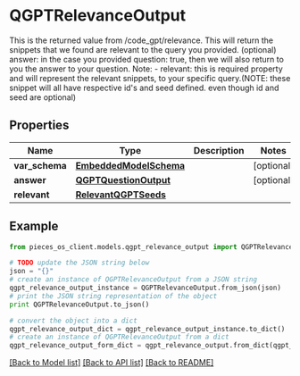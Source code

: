 # QGPTRelevanceOutput

This is the returned value from /code_gpt/relevance.  This will return the snippets that we found are relevant to the query you provided.  (optional) answer: in the case you provided question: true, then we will also return to you the answer to your question.  Note: - relevant: this is required property and will represent the relevant snippets, to your specific query.(NOTE: these snippet will all have respective id's and seed defined. even though id and seed are optional)

## Properties
Name | Type | Description | Notes
------------ | ------------- | ------------- | -------------
**var_schema** | [**EmbeddedModelSchema**](EmbeddedModelSchema.md) |  | [optional] 
**answer** | [**QGPTQuestionOutput**](QGPTQuestionOutput.md) |  | [optional] 
**relevant** | [**RelevantQGPTSeeds**](RelevantQGPTSeeds.md) |  | 

## Example

```python
from pieces_os_client.models.qgpt_relevance_output import QGPTRelevanceOutput

# TODO update the JSON string below
json = "{}"
# create an instance of QGPTRelevanceOutput from a JSON string
qgpt_relevance_output_instance = QGPTRelevanceOutput.from_json(json)
# print the JSON string representation of the object
print QGPTRelevanceOutput.to_json()

# convert the object into a dict
qgpt_relevance_output_dict = qgpt_relevance_output_instance.to_dict()
# create an instance of QGPTRelevanceOutput from a dict
qgpt_relevance_output_form_dict = qgpt_relevance_output.from_dict(qgpt_relevance_output_dict)
```
[[Back to Model list]](../README.md#documentation-for-models) [[Back to API list]](../README.md#documentation-for-api-endpoints) [[Back to README]](../README.md)


